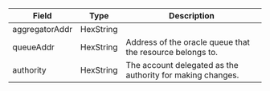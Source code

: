 | Field          | Type      | Description                                                |
| -------------- | --------- | ---------------------------------------------------------- |
| aggregatorAddr | HexString |                                                            |
| queueAddr      | HexString | Address of the oracle queue that the resource belongs to.  |
| authority      | HexString | The account delegated as the authority for making changes. |
